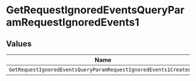 # GetRequestIgnoredEventsQueryParamRequestIgnoredEvents1


## Values

| Name                                                              | Value                                                             |
| ----------------------------------------------------------------- | ----------------------------------------------------------------- |
| `GetRequestIgnoredEventsQueryParamRequestIgnoredEvents1CreatedAt` | created_at                                                        |